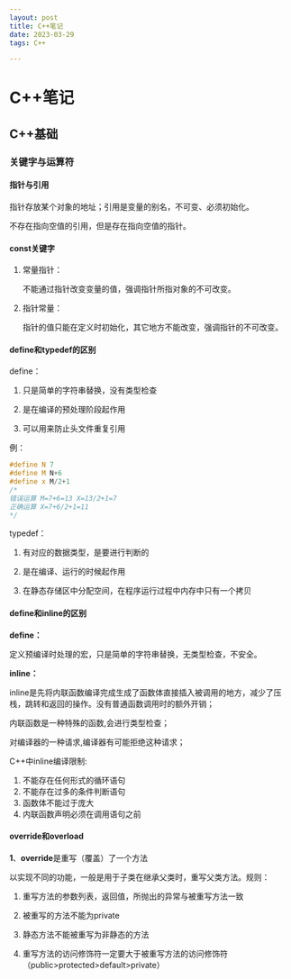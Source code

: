 ```yaml
---
layout: post
title: C++笔记
date: 2023-03-29
tags: C++

---
```


# C++笔记

## C++基础

### 关键字与运算符

#### 指针与引用

指针存放某个对象的地址；引用是变量的别名，不可变、必须初始化。

不存在指向空值的引用，但是存在指向空值的指针。

#### const关键字

1. 常量指针：

   不能通过指针改变变量的值，强调指针所指对象的不可改变。

2. 指针常量：

   指针的值只能在定义时初始化，其它地方不能改变，强调指针的不可改变。

#### define和typedef的区别

define：

1. 只是简单的字符串替换，没有类型检查

2. 是在编译的预处理阶段起作用

3. 可以用来防止头文件重复引用

例：

```c++
#define N 7 
#define M N+6
#define x M/2+1
/*
错误运算 M=7+6=13 X=13/2+1=7
正确运算 X=7+6/2+1=11
*/
```

typedef：

1. 有对应的数据类型，是要进行判断的

2. 是在编译、运行的时候起作用

3. 在静态存储区中分配空间，在程序运行过程中内存中只有⼀个拷贝

#### define和inline的区别

**define：**

定义预编译时处理的宏，只是简单的字符串替换，无类型检查，不安全。

**inline：**

inline是先将内联函数编译完成生成了函数体直接插入被调用的地方，减少了压栈，跳转和返回的操作。没有普通函数调用时的额外开销；

内联函数是一种特殊的函数,会进行类型检查；

对编译器的一种请求,编译器有可能拒绝这种请求；

C++中inline编译限制:

1. 不能存在任何形式的循环语句
2. 不能存在过多的条件判断语句
3. 函数体不能过于庞大
4. 内联函数声明必须在调用语句之前

#### override和overload

**1**、**override**是重写（覆盖）了一个方法

以实现不同的功能，一般是用于子类在继承父类时，重写父类方法。规则：

1. 重写方法的参数列表，返回值，所抛出的异常与被重写方法一致

2. 被重写的方法不能为private

3. 静态方法不能被重写为非静态的方法

4. 重写方法的访问修饰符一定要大于被重写方法的访问修饰符（public>protected>default>private）